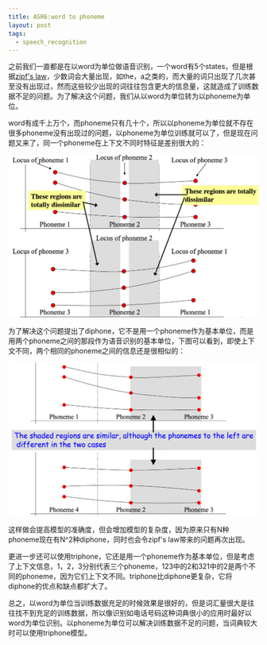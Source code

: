 ```yaml
---
title: ASR6:word to phoneme
layout: post
tags:
  - speech_recognition
---
```


之前我们一直都是在以word为单位做语音识别，一个word有5个states，但是根据[zipf's law](https://en.wikipedia.org/wiki/Zipf%27s_law)，少数词会大量出现，如the，a之类的，而大量的词只出现了几次甚至没有出现过，然而这些较少出现的词往往包含更大的信息量，这就造成了训练数据不足的问题。为了解决这个问题，我们从以word为单位转为以phoneme为单位。

word有成千上万个，而phoneme只有几十个，所以以phoneme为单位就不存在很多phoneme没有出现过的问题，以phoneme为单位训练就可以了，但是现在问题又来了，同一个phoneme在上下文不同时特征是差别很大的：

![](/media/files/2015/08/02.png)

为了解决这个问题提出了diphone，它不是用一个phoneme作为基本单位，而是用两个phoneme之间的那段作为语音识别的基本单位，下图可以看到，即使上下文不同，两个相同的phoneme之间的信息还是很相似的：

![](/media/files/2015/08/03.png)

这样做会提高模型的准确度，但会增加模型的复杂度，因为原来只有N种phoneme现在有N^2种diphone，同时也会令zipf's law带来的问题再次出现。

更进一步还可以使用triphone，它还是用一个phoneme作为基本单位，但是考虑了上下文信息，1，2，3分别代表三个phoneme，123中的2和321中的2是两个不同的phoneme，因为它们上下文不同。triphone比diphone更复杂，它将diphone的优点和缺点都扩大了。

总之，以word为单位当训练数据充足的时候效果是很好的，但是词汇量很大是往往找不到充足的训练数据，所以像识别如电话号码这种词典很小的应用时最好以word为单位识别。以phoneme为单位可以解决训练数据不足的问题，当词典较大时可以使用triphone模型。
